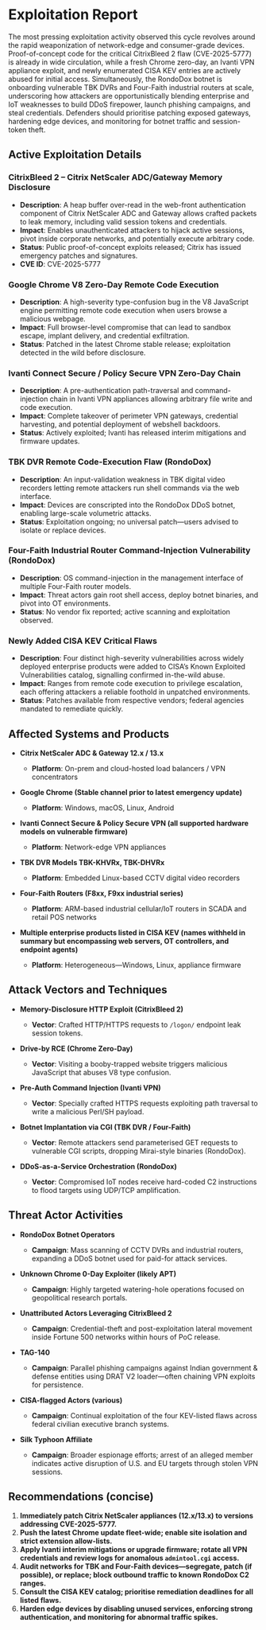 # Exploitation Report  

The most pressing exploitation activity observed this cycle revolves around the rapid weaponization of network-edge and consumer-grade devices. Proof-of-concept code for the critical CitrixBleed 2 flaw (CVE-2025-5777) is already in wide circulation, while a fresh Chrome zero-day, an Ivanti VPN appliance exploit, and newly enumerated CISA KEV entries are actively abused for initial access. Simultaneously, the RondoDox botnet is onboarding vulnerable TBK DVRs and Four-Faith industrial routers at scale, underscoring how attackers are opportunistically blending enterprise and IoT weaknesses to build DDoS firepower, launch phishing campaigns, and steal credentials. Defenders should prioritise patching exposed gateways, hardening edge devices, and monitoring for botnet traffic and session-token theft.  

## Active Exploitation Details  

### CitrixBleed 2 – Citrix NetScaler ADC/Gateway Memory Disclosure  
- **Description**: A heap buffer over-read in the web-front authentication component of Citrix NetScaler ADC and Gateway allows crafted packets to leak memory, including valid session tokens and credentials.  
- **Impact**: Enables unauthenticated attackers to hijack active sessions, pivot inside corporate networks, and potentially execute arbitrary code.  
- **Status**: Public proof-of-concept exploits released; Citrix has issued emergency patches and signatures.  
- **CVE ID**: CVE-2025-5777  

### Google Chrome V8 Zero-Day Remote Code Execution  
- **Description**: A high-severity type-confusion bug in the V8 JavaScript engine permitting remote code execution when users browse a malicious webpage.  
- **Impact**: Full browser-level compromise that can lead to sandbox escape, implant delivery, and credential exfiltration.  
- **Status**: Patched in the latest Chrome stable release; exploitation detected in the wild before disclosure.  

### Ivanti Connect Secure / Policy Secure VPN Zero-Day Chain  
- **Description**: A pre-authentication path-traversal and command-injection chain in Ivanti VPN appliances allowing arbitrary file write and code execution.  
- **Impact**: Complete takeover of perimeter VPN gateways, credential harvesting, and potential deployment of webshell backdoors.  
- **Status**: Actively exploited; Ivanti has released interim mitigations and firmware updates.  

### TBK DVR Remote Code-Execution Flaw (RondoDox)  
- **Description**: An input-validation weakness in TBK digital video recorders letting remote attackers run shell commands via the web interface.  
- **Impact**: Devices are conscripted into the RondoDox DDoS botnet, enabling large-scale volumetric attacks.  
- **Status**: Exploitation ongoing; no universal patch—users advised to isolate or replace devices.  

### Four-Faith Industrial Router Command-Injection Vulnerability (RondoDox)  
- **Description**: OS command-injection in the management interface of multiple Four-Faith router models.  
- **Impact**: Threat actors gain root shell access, deploy botnet binaries, and pivot into OT environments.  
- **Status**: No vendor fix reported; active scanning and exploitation observed.  

### Newly Added CISA KEV Critical Flaws  
- **Description**: Four distinct high-severity vulnerabilities across widely deployed enterprise products were added to CISA’s Known Exploited Vulnerabilities catalog, signalling confirmed in-the-wild abuse.  
- **Impact**: Ranges from remote code execution to privilege escalation, each offering attackers a reliable foothold in unpatched environments.  
- **Status**: Patches available from respective vendors; federal agencies mandated to remediate quickly.  

## Affected Systems and Products  

- **Citrix NetScaler ADC & Gateway 12.x / 13.x**  
  - **Platform**: On-prem and cloud-hosted load balancers / VPN concentrators  

- **Google Chrome (Stable channel prior to latest emergency update)**  
  - **Platform**: Windows, macOS, Linux, Android  

- **Ivanti Connect Secure & Policy Secure VPN (all supported hardware models on vulnerable firmware)**  
  - **Platform**: Network-edge VPN appliances  

- **TBK DVR Models TBK-KHVRx, TBK-DHVRx**  
  - **Platform**: Embedded Linux-based CCTV digital video recorders  

- **Four-Faith Routers (F8xx, F9xx industrial series)**  
  - **Platform**: ARM-based industrial cellular/IoT routers in SCADA and retail POS networks  

- **Multiple enterprise products listed in CISA KEV (names withheld in summary but encompassing web servers, OT controllers, and endpoint agents)**  
  - **Platform**: Heterogeneous—Windows, Linux, appliance firmware  

## Attack Vectors and Techniques  

- **Memory-Disclosure HTTP Exploit (CitrixBleed 2)**  
  - **Vector**: Crafted HTTP/HTTPS requests to `/logon/` endpoint leak session tokens.  

- **Drive-by RCE (Chrome Zero-Day)**  
  - **Vector**: Visiting a booby-trapped website triggers malicious JavaScript that abuses V8 type confusion.  

- **Pre-Auth Command Injection (Ivanti VPN)**  
  - **Vector**: Specially crafted HTTPS requests exploiting path traversal to write a malicious Perl/SH payload.  

- **Botnet Implantation via CGI (TBK DVR / Four-Faith)**  
  - **Vector**: Remote attackers send parameterised GET requests to vulnerable CGI scripts, dropping Mirai-style binaries (RondoDox).  

- **DDoS-as-a-Service Orchestration (RondoDox)**  
  - **Vector**: Compromised IoT nodes receive hard-coded C2 instructions to flood targets using UDP/TCP amplification.  

## Threat Actor Activities  

- **RondoDox Botnet Operators**  
  - **Campaign**: Mass scanning of CCTV DVRs and industrial routers, expanding a DDoS botnet used for paid-for attack services.  

- **Unknown Chrome 0-Day Exploiter (likely APT)**  
  - **Campaign**: Highly targeted watering-hole operations focused on geopolitical research portals.  

- **Unattributed Actors Leveraging CitrixBleed 2**  
  - **Campaign**: Credential-theft and post-exploitation lateral movement inside Fortune 500 networks within hours of PoC release.  

- **TAG-140**  
  - **Campaign**: Parallel phishing campaigns against Indian government & defense entities using DRAT V2 loader—often chaining VPN exploits for persistence.  

- **CISA-flagged Actors (various)**  
  - **Campaign**: Continual exploitation of the four KEV-listed flaws across federal civilian executive branch systems.  

- **Silk Typhoon Affiliate**  
  - **Campaign**: Broader espionage efforts; arrest of an alleged member indicates active disruption of U.S. and EU targets through stolen VPN sessions.  

## Recommendations (concise)  

1. **Immediately patch Citrix NetScaler appliances (12.x/13.x) to versions addressing CVE-2025-5777.**  
2. **Push the latest Chrome update fleet-wide; enable site isolation and strict extension allow-lists.**  
3. **Apply Ivanti interim mitigations or upgrade firmware; rotate all VPN credentials and review logs for anomalous `admintool.cgi` access.**  
4. **Audit networks for TBK and Four-Faith devices—segregate, patch (if possible), or replace; block outbound traffic to known RondoDox C2 ranges.**  
5. **Consult the CISA KEV catalog; prioritise remediation deadlines for all listed flaws.**  
6. **Harden edge devices by disabling unused services, enforcing strong authentication, and monitoring for abnormal traffic spikes.**
